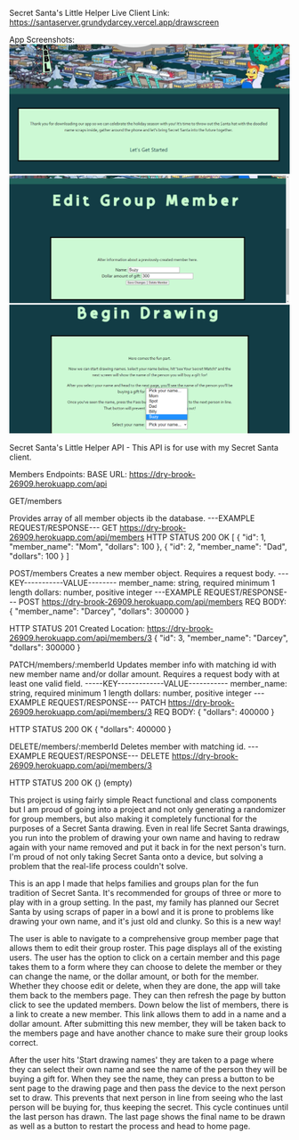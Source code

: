 Secret Santa's Little Helper
Live Client Link: https://santaserver.grundydarcey.vercel.app/drawscreen

App Screenshots:
![alt text](https://github.com/grundydarcey/SecretSantasLittleHelperClient/blob/master/src/Images/start.png?raw=true)
![alt text](https://github.com/grundydarcey/SecretSantasLittleHelperClient/blob/master/src/Images/edit.png?raw=true)
![alt text](https://github.com/grundydarcey/SecretSantasLittleHelperClient/blob/master/src/Images/draw.png?raw=true)

Secret Santa's Little Helper API - This API is for use with my Secret Santa client.

Members Endpoints:
BASE URL: https://dry-brook-26909.herokuapp.com/api

GET/members

Provides array of all member objects ib the database.
---EXAMPLE REQUEST/RESPONSE---
GET https://dry-brook-26909.herokuapp.com/api/members
HTTP STATUS 200 OK
[
  {
    "id": 1,
    "member_name": "Mom",
    "dollars": 100
  },
  {
    "id": 2,
    "member_name": "Dad",
    "dollars": 100
  }
]

POST/members
Creates a new member object. Requires a request body.
---KEY-----------VALUE--------
member_name: string, required minimum 1 length
dollars: number, positive integer
---EXAMPLE REQUEST/RESPONSE---
POST https://dry-brook-26909.herokuapp.com/api/members
REQ BODY: { "member_name": "Darcey", "dollars": 300000 }

HTTP STATUS 201 Created
Location: https://dry-brook-26909.herokuapp.com/api/members/3
{
  "id": 3,
  "member_name": "Darcey",
  "dollars": 300000
}

PATCH/members/:memberId
Updates member info with matching id with new member name and/or dollar amount. Requires a request body with at least one valid field.
-----KEY-------------VALUE-----------
member_name: string, required minimum 1 length
dollars: number, positive integer
---EXAMPLE REQUEST/RESPONSE---
PATCH https://dry-brook-26909.herokuapp.com/api/members/3
REQ BODY: { "dollars": 400000 }

HTTP STATUS 200 OK
{
  "dollars": 400000
} 

DELETE/members/:memberId
Deletes member with matching id.
---EXAMPLE REQUEST/RESPONSE---
DELETE https://dry-brook-26909.herokuapp.com/api/members/3

HTTP STATUS 200 OK
{} (empty)

This project is using fairly simple React functional and class components but I am proud of going into a project and not only generating a randomizer for group members, but also making it completely functional for the purposes of a Secret Santa drawing. Even in real life Secret Santa drawings, you run into the problem of drawing your own name and having to redraw again with your name removed and put it back in for the next person's turn. I'm proud of not only taking Secret Santa onto a device, but solving a problem that the real-life process couldn't solve.

This is an app I made that helps families and groups plan for the fun tradition of Secret Santa. It's recommended for groups of three or more to play with in a group setting. In the past, my family has planned our Secret Santa by using scraps of paper in a bowl and it is prone to problems like drawing your own name, and it's just old and clunky. So this is a new way!

The user is able to navigate to a comprehensive group member page that allows them to edit their group roster. This page displays all of the existing users. The user has the option to click on a certain member and this page takes them to a form where they can choose to delete the member or they can change the name, or the dollar amount, or both for the member. Whether they choose edit or delete, when they are done, the app will take them back to the members page. They can then refresh the page by button click to see the updated members. Down below the list of members, there is a link to create a new member. This link allows them to add in a name and  a dollar amount. After submitting this new member, they will be taken back to the members page and have another chance to make sure their group looks correct.

After the user hits 'Start drawing names' they are taken to a page where they can select their own name and see the name of the person they will be buying a gift for. When they see the name, they can press a button to be sent page to the drawing page and then pass the device to the next person set to draw. This prevents that next person in line from seeing who the last person will be buying for, thus keeping the secret. This cycle continues until the last person has drawn. The last page shows the final name to be drawn as well as a button to restart the process and head to home page.